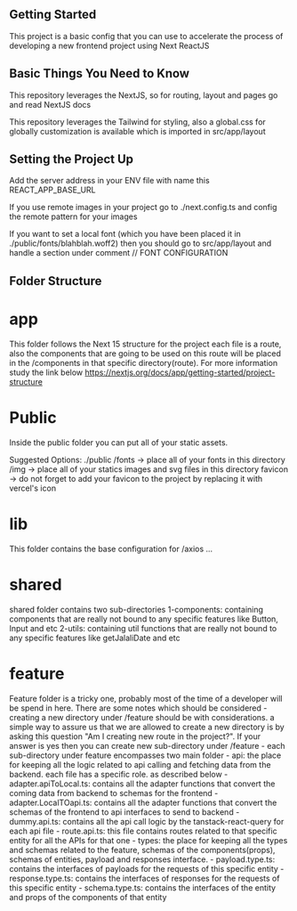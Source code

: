 ## Getting Started

This project is a basic config that you can use to accelerate the process of developing a new frontend project using Next ReactJS

## Basic Things You Need to Know

This repository leverages the NextJS, so for routing, layout and pages go and read NextJS docs

This repository leverages the Tailwind for styling, also a global.css for globally customization is available which is imported in src/app/layout

## Setting the Project Up

Add the server address in your ENV file with name this REACT_APP_BASE_URL

If you use remote images in your project go to ./next.config.ts and config the remote pattern for your images

If you want to set a local font (which you have been placed it in ./public/fonts/blahblah.woff2) then you should go to src/app/layout and handle a section under comment // FONT CONFIGURATION

## Folder Structure

# app

This folder follows the Next 15 structure for the project each file is a route, also the components that are going to be used on this route will be placed in the /components in that specific directory(route). For more information study the link below
https://nextjs.org/docs/app/getting-started/project-structure

# Public

Inside the public folder you can put all of your static assets.

Suggested Options:
./public
/fonts -> place all of your fonts in this directory
/img -> place all of your statics images and svg files in this directory
favicon -> do not forget to add your favicon to the project by replacing it with vercel's icon

# lib

This folder contains the base configuration for /axios ...

# shared

shared folder contains two sub-directories
1-components: containing components that are really not bound to any specific features like Button, Input and etc
2-utils: containing util functions that are really not bound to any specific features like getJalaliDate and etc

# feature

Feature folder is a tricky one, probably most of the time of a developer will be spend in here. There are some notes which should be considered
    - creating a new directory under /feature should be with considerations. a simple way to assure us that we are allowed to create a new directory is by asking this question "Am I creating new route in the project?". If your answer is yes then you can create new sub-directory under /feature
    - each sub-directory under feature encompasses two main folder
        - api: the place for keeping all the logic related to api calling and fetching data from the backend. each file has a specific role. as described below
            - adapter.apiToLocal.ts: contains all the adapter functions that convert the coming data from backend to schemas for the frontend
            - adapter.LocalTOapi.ts: contains all the adapter functions that convert the schemas of the frontend to api interfaces to send to backend
            - dummy.api.ts: contains all the api call logic by the tanstack-react-query for each api file
            - route.api.ts: this file contains routes related to that specific entity for all the APIs for that one
        - types: the place for keeping all the types and schemas related to the feature, schemas of the components(props), schemas of entities, payload and responses interface. 
            - payload.type.ts: contains the interfaces of payloads for the requests of this specific entity
            - response.type.ts: contains the interfaces of responses for the requests of this specific entity
            - schema.type.ts: contains the interfaces of the entity and props of the components of that entity
